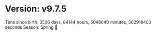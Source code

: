 # Version: v9.7.5
Time since birth: 3506 days, 84144 hours, 5048640 minutes, 302918400 seconds
Season: Spring 🌸
